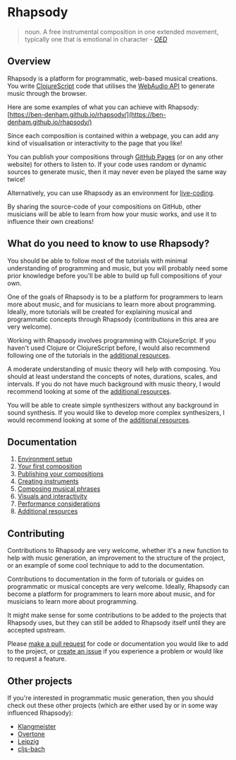 # Rhapsody

> noun. A free instrumental composition in one extended movement,
> typically one that is emotional in character -
> *[OED](https://en.oxforddictionaries.com/definition/rhapsody)*

## Overview

Rhapsody is a platform for programmatic, web-based musical
creations. You write [ClojureScript](https://clojurescript.org/) code
that utilises the
[WebAudio API](https://developer.mozilla.org/en-US/docs/Web/API/Web_Audio_API)
to generate music through the browser.

Here are some examples of what you can achieve with Rhapsody:
[https://ben-denham.github.io/rhapsody/](https://ben-denham.github.io/rhapsody/)

Since each composition is contained within a webpage, you can add any
kind of visualisation or interactivity to the page that you like!

You can publish your compositions through
[GitHub Pages](https://pages.github.com/) (or on any other website)
for others to listen to. If your code uses random or dynamic sources
to generate music, then it may never even be played the same way
twice!

Alternatively, you can use Rhapsody as an environment for
[live-coding](https://en.wikipedia.org/wiki/Live_coding).

By sharing the source-code of your compositions on GitHub, other
musicians will be able to learn from how your music works, and use it
to influence their own creations!

## What do you need to know to use Rhapsody?

You should be able to follow most of the tutorials with minimal
understanding of programming and music, but you will probably need
some prior knowledge before you'll be able to build up full
compositions of your own.

One of the goals of Rhapsody is to be a platform for programmers to
learn more about music, and for musicians to learn more about
programming. Ideally, more tutorials will be created for explaining
musical and programmatic concepts through Rhapsody (contributions in
this area are very welcome).

Working with Rhapsody involves programming with ClojureScript. If you
haven't used Clojure or ClojureScript before, I would also recommend
following one of the tutorials in the
[additional resources](docs/8-resources.md).

A moderate understanding of music theory will help with composing. You
should at least understand the concepts of notes, durations, scales,
and intervals. If you do not have much background with music theory, I
would recommend looking at some of the
[additional resources](docs/8-resources.md).

You will be able to create simple synthesizers without any background
in sound synthesis. If you would like to develop more complex
synthesizers, I would recommend looking at some of the
[additional resources](docs/8-resources.md).

## Documentation

1. [Environment setup](docs/1-setup.md)
2. [Your first composition](docs/2-tutorial.md)
3. [Publishing your compositions](docs/3-publishing.md)
4. [Creating instruments](docs/4-instruments.md)
5. [Composing musical phrases](docs/5-composing.md)
6. [Visuals and interactivity](docs/6-visuals-interactivity.md)
7. [Performance considerations](docs/7-performance.md)
8. [Additional resources](docs/8-resources.md)

## Contributing

Contributions to Rhapsody are very welcome, whether it's a new
function to help with music generation, an improvement to the
structure of the project, or an example of some cool technique to add
to the documentation.

Contributions to documentation in the form of tutorials or guides on
programmatic or musical concepts are very welcome. Ideally, Rhapsody
can become a platform for programmers to learn more about music, and
for musicians to learn more about programming.

It might make sense for some contributions to be added to the projects
that Rhapsody uses, but they can still be added to Rhapsody itself
until they are accepted upstream.

Please
[make a pull request](https://help.github.com/articles/creating-a-pull-request)
for code or documentation you would like to add to the project, or
[create an issue](https://github.com/ben-denham/rhapsody/issues/new)
if you experience a problem or would like to request a feature.

## Other projects

If you're interested in programmatic music generation, then you should
check out these other projects (which are either used by or in some
way influenced Rhapsody):

* [Klangmeister](https://github.com/ctford/klangmeister)
* [Overtone](http://overtone.github.io/)
* [Leipzig](https://github.com/ctford/leipzig)
* [cljs-bach](https://github.com/ctford/cljs-bach)
